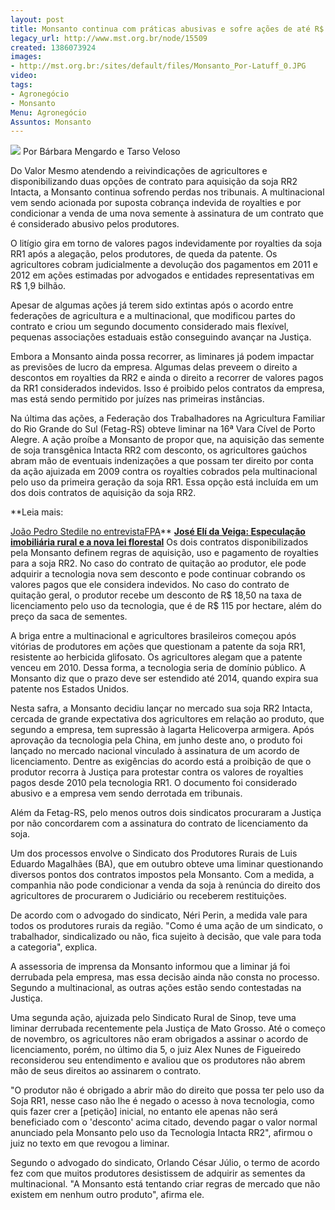 ```yaml
---
layout: post
title: Monsanto continua com práticas abusivas e sofre ações de até R$ 2 bi
legacy_url: http://www.mst.org.br/node/15509
created: 1386073924
images:
- http://mst.org.br:/sites/default/files/Monsanto_Por-Latuff_0.JPG
video: 
tags:
- Agronegócio
- Monsanto
Menu: Agronegócio
Assuntos: Monsanto
---
```



![](/sites/default/files/Monsanto_Por-Latuff_0.JPG)
Por Bárbara Mengardo e Tarso Veloso

Do Valor
Mesmo atendendo a reivindicações de agricultores e disponibilizando duas opções de contrato para aquisição da soja RR2 Intacta, a Monsanto continua sofrendo perdas nos tribunais. A multinacional vem sendo acionada por suposta cobrança indevida de royalties e por condicionar a venda de uma nova semente à assinatura de um contrato que é considerado abusivo pelos produtores.


O litígio gira em torno de valores pagos indevidamente por royalties da soja RR1 após a alegação, pelos produtores, de queda da patente. Os agricultores cobram judicialmente a devolução dos pagamentos em 2011 e 2012 em ações estimadas por advogados e entidades representativas em R$ 1,9 bilhão.


Apesar de algumas ações já terem sido extintas após o acordo entre federações de agricultura e a multinacional, que modificou partes do contrato e criou um segundo documento considerado mais flexível, pequenas associações estaduais estão conseguindo avançar na Justiça.


Embora a Monsanto ainda possa recorrer, as liminares já podem impactar as previsões de lucro da empresa. Algumas delas preveem o direito a descontos em royalties da RR2 e ainda o direito a recorrer de valores pagos da RR1 considerados indevidos. Isso é proibido pelos contratos da empresa, mas está sendo permitido por juízes nas primeiras instâncias.


Na última das ações, a Federação dos Trabalhadores na Agricultura Familiar do Rio Grande do Sul (Fetag-RS) obteve liminar na 16ª Vara Cível de Porto Alegre. A ação proíbe a Monsanto de propor que, na aquisição das semente de soja transgênica Intacta RR2 com desconto, os agricultores gaúchos abram mão de eventuais indenizações a que possam ter direito por conta da ação ajuizada em 2009 contra os royalties cobrados pela multinacional pelo uso da primeira geração da soja RR1. Essa opção está incluída em um dos dois contratos de aquisição da soja RR2.


**Leia mais:

[João Pedro Stedile no entrevistaFPA](http://www.mst.org.br/node/15508)**
[**José Elí da Veiga: Especulação imobiliária rural e a nova lei florestal**](http://www.mst.org.br/node/15501)
Os dois contratos disponibilizados pela Monsanto definem regras de aquisição, uso e pagamento de royalties para a soja RR2. No caso do contrato de quitação ao produtor, ele pode adquirir a tecnologia nova sem desconto e pode continuar cobrando os valores pagos que ele considera indevidos. No caso do contrato de quitação geral, o produtor recebe um desconto de R$ 18,50 na taxa de licenciamento pelo uso da tecnologia, que é de R$ 115 por hectare, além do preço da saca de sementes.


A briga entre a multinacional e agricultores brasileiros começou após vitórias de produtores em ações que questionam a patente da soja RR1, resistente ao herbicida glifosato. Os agricultores alegam que a patente venceu em 2010. Dessa forma, a tecnologia seria de domínio público. A Monsanto diz que o prazo deve ser estendido até 2014, quando expira sua patente nos Estados Unidos.


Nesta safra, a Monsanto decidiu lançar no mercado sua soja RR2 Intacta, cercada de grande expectativa dos agricultores em relação ao produto, que segundo a empresa, tem supressão à lagarta Helicoverpa armigera. Após aprovação da tecnologia pela China, em junho deste ano, o produto foi lançado no mercado nacional vinculado à assinatura de um acordo de licenciamento. Dentre as exigências do acordo está a proibição de que o produtor recorra à Justiça para protestar contra os valores de royalties pagos desde 2010 pela tecnologia RR1. O documento foi considerado abusivo e a empresa vem sendo derrotada em tribunais.


Além da Fetag-RS, pelo menos outros dois sindicatos procuraram a Justiça por não concordarem com a assinatura do contrato de licenciamento da soja.


Um dos processos envolve o Sindicato dos Produtores Rurais de Luis Eduardo Magalhães (BA), que em outubro obteve uma liminar questionando diversos pontos dos contratos impostos pela Monsanto. Com a medida, a companhia não pode condicionar a venda da soja à renúncia do direito dos agricultores de procurarem o Judiciário ou receberem restituições.


De acordo com o advogado do sindicato, Néri Perin, a medida vale para todos os produtores rurais da região. "Como é uma ação de um sindicato, o trabalhador, sindicalizado ou não, fica sujeito à decisão, que vale para toda a categoria", explica.


A assessoria de imprensa da Monsanto informou que a liminar já foi derrubada pela empresa, mas essa decisão ainda não consta no processo. Segundo a multinacional, as outras ações estão sendo contestadas na Justiça.


Uma segunda ação, ajuizada pelo Sindicato Rural de Sinop, teve uma liminar derrubada recentemente pela Justiça de Mato Grosso. Até o começo de novembro, os agricultores não eram obrigados a assinar o acordo de licenciamento, porém, no último dia 5, o juiz Alex Nunes de Figueiredo reconsiderou seu entendimento e avaliou que os produtores não abrem mão de seus direitos ao assinarem o contrato.


"O produtor não é obrigado a abrir mão do direito que possa ter pelo uso da Soja RR1, nesse caso não lhe é negado o acesso à nova tecnologia, como quis fazer crer a [petição] inicial, no entanto ele apenas não será beneficiado com o 'desconto' acima citado, devendo pagar o valor normal anunciado pela Monsanto pelo uso da Tecnologia Intacta RR2", afirmou o juiz no texto em que revogou a liminar.


Segundo o advogado do sindicato, Orlando César Júlio, o termo de acordo fez com que muitos produtores desistissem de adquirir as sementes da multinacional. "A Monsanto está tentando criar regras de mercado que não existem em nenhum outro produto", afirma ele.

